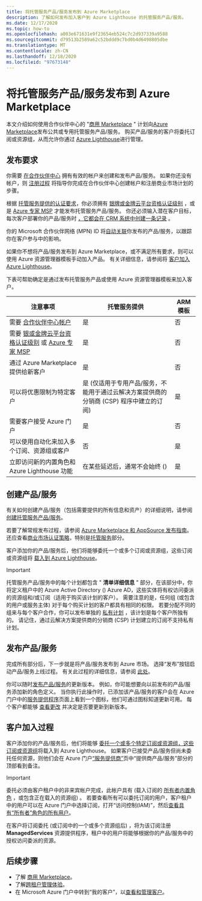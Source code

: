 ```yaml
---
title: 将托管服务产品/服务发布到 Azure Marketplace
description: 了解如何发布加入客户到 Azure Lighthouse 的托管服务产品/服务。
ms.date: 12/17/2020
ms.topic: how-to
ms.openlocfilehash: a003e671631e9f23654eb524c7c2d937339a9588
ms.sourcegitcommit: d79513b2589a62c52bddd9c7bd0b4d6498805dbe
ms.translationtype: MT
ms.contentlocale: zh-CN
ms.lasthandoff: 12/18/2020
ms.locfileid: "97673148"
---
```

# <a name="publish-a-managed-service-offer-to-azure-marketplace"></a>将托管服务产品/服务发布到 Azure Marketplace

本文介绍如何使用合作伙伴中心的 "[商用 Marketplace](../../marketplace/overview.md) " 计划向[Azure Marketplace](https://azuremarketplace.microsoft.com)发布公共或专用托管服务产品/服务。 购买产品/服务的客户将委托订阅或资源组，从而允许你通过 [Azure Lighthouse](../overview.md)进行管理。

## <a name="publishing-requirements"></a>发布要求

你需要 [在合作伙伴中心](../../marketplace/partner-center-portal/create-account.md) 拥有有效的帐户来创建和发布产品/服务。 如果你还没有帐户，则 [注册过程](https://aka.ms/joinmarketplace) 将指导你完成在合作伙伴中心创建帐户和注册商业市场计划的步骤。

根据 [托管服务提供的认证要求](/legal/marketplace/certification-policies#7004-business-requirements)，你必须拥有 [银牌或金牌云平台资格认证级别](/partner-center/learn-about-competencies) ，或是 [Azure 专家 MSP](https://partner.microsoft.com/membership/azure-expert-msp) 才能发布托管服务产品/服务。 你还必须输入潜在客户目标，每次客户部署你的产品/服务时 [，它都会在 CRM 系统中创建一条记录](../../marketplace/partner-center-portal/create-new-managed-service-offer.md#customer-leads) 。

你的 Microsoft 合作伙伴网络 (MPN) ID 将[自动关联](../../cost-management-billing/manage/link-partner-id.md)你发布的产品/服务，以跟踪你在客户参与中的影响。

如果你不想将产品/服务发布到 Azure Marketplace，或不满足所有要求，则可以使用 Azure 资源管理器模板手动加入产品。 有关详细信息，请参阅将 [客户加入 Azure Lighthouse](onboard-customer.md)。

下表可帮助确定是通过发布托管服务产品或使用 Azure 资源管理器模板来加入客户。

|**注意事项**  |**托管服务提供**  |**ARM 模板**  |
|---------|---------|---------|
|需要 [合作伙伴中心帐户](../../marketplace/partner-center-portal/create-account.md)   |是         |否        |
|需要 [银或金牌云平台资格认证级别](/partner-center/learn-about-competencies) 或 [Azure 专家 MSP](https://partner.microsoft.com/membership/azure-expert-msp)      |是         |否         |
|通过 Azure Marketplace 提供给新客户     |是     |否       |
|可以将优惠限制为特定客户     |是 (仅适用于专用产品/服务，不能用于通过云解决方案提供商的分销商 (CSP) 程序中建立的订阅)          |是         |
|需要客户接受 Azure 门户     |是     |否   |
|可以使用自动化来加入多个订阅、资源组或客户 |否     |是    |
|立即访问新的内置角色和 Azure Lighthouse 功能     |在某些延迟后，通常不会始终 ()          |是         |

## <a name="create-your-offer"></a>创建产品/服务

有关如何创建产品/服务（包括需要提供的所有信息和资产）的详细说明，请参阅 [创建托管服务产品/服务](../../marketplace/partner-center-portal/create-new-managed-service-offer.md)。

若要了解常规发布过程，请参阅 [Azure Marketplace 和 AppSource 发布指南](../../marketplace/overview.md)。 还应查看[商业市场认证策略](/legal/marketplace/certification-policies)，特别是[托管服务](/legal/marketplace/certification-policies#700-managed-services)部分。

客户添加你的产品/服务后，他们将能够委托一个或多个订阅或资源组，这些订阅或资源组将 [载入到 Azure Lighthouse](#the-customer-onboarding-process)。

> [!IMPORTANT]
> 托管服务产品/服务中的每个计划都包含 " **清单详细信息** " 部分，在该部分中，你将定义租户中的 Azure Active Directory () Azure AD，这些实体将有权访问委派的资源组和/或订阅（适用于购买该计划的客户）。 需要注意的是，任何组 (或包含的用户或服务主体) 对于每个购买计划的客户都具有相同的权限。 若要分配不同的组来与每个客户合作，你可以发布单独的 [私有计划](../../marketplace/private-offers.md) ，该计划是每个客户所独有的。 请记住，通过云解决方案提供商的分销商 (CSP) 计划建立的订阅不支持私有计划。

## <a name="publish-your-offer"></a>发布产品/服务

完成所有部分后，下一步就是将产品/服务发布到 Azure 市场。 选择“发布”按钮启动产品/服务上线过程。 有关此过程的详细信息，请参阅 [此处](../../marketplace/partner-center-portal/create-new-managed-service-offer.md#publish)。 

你可以随时[发布产品/服务](../..//marketplace/partner-center-portal/update-existing-offer.md)的更新版本。 例如，你可能想要向以前发布的产品/服务添加新的角色定义。 当你执行此操作时，已添加该产品/服务的客户会在 Azure 门户中的[服务提供程序](view-manage-service-providers.md)页面上看到一个图标，他们可通过图标知道更新可用。 每个客户都能够 [查看更改](view-manage-service-providers.md#update-service-provider-offers) 并决定是否要更新到新版本。 

## <a name="the-customer-onboarding-process"></a>客户加入过程

客户添加你的产品/服务后，他们将能够 [委托一个或多个特定订阅或资源组，这些订阅或资源组](view-manage-service-providers.md#delegate-resources)将载入到 Azure Lighthouse。 如果客户已接受产品/服务但尚未委托任何资源，则他们会在 Azure 门户[“服务提供商”](view-manage-service-providers.md)页中“提供商产品/服务”部分的顶部看到备注。

> [!IMPORTANT]
> 委托必须由客户租户中的非来宾帐户完成，此帐户具有 (载入订阅的 [所有者内置角色](../../role-based-access-control/built-in-roles.md#owner) ，或包含正在载入的资源组) 。 若要查看所有可以委托订阅的用户，客户租户中的用户可以在 Azure 门户中选择订阅，打开“访问控制(IAM)”，然后[查看具有“所有者”角色的所有用户](../../role-based-access-control/role-assignments-list-portal.md#list-owners-of-a-subscription)。

在客户将订阅委托 (或订阅中的一个或多个资源组后) ，将为该订阅注册 **ManagedServices** 资源提供程序，租户中的用户将能够根据你的产品/服务中的授权访问委派的资源。

## <a name="next-steps"></a>后续步骤

- 了解 [商用 Marketplace](../../marketplace/overview.md)。
- 了解[跨租户管理体验](../concepts/cross-tenant-management-experience.md)。
- 在 Microsoft Azure 门户中转到“我的客户”，以[查看和管理客户](view-manage-customers.md)。